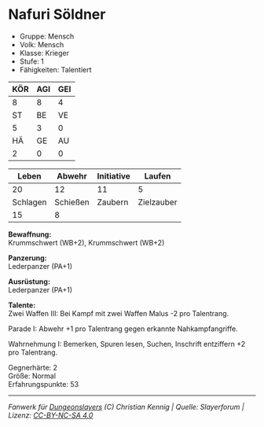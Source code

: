 # Nafuri Söldner  
- Gruppe: Mensch  
- Volk: Mensch  
- Klasse: Krieger  
- Stufe: 1  
- Fähigkeiten: Talentiert  


| KÖR | AGI | GEI |  
| --- | --- | --- |  
| 8   | 8   | 4   |
| ST  | BE  | VE  |  
| 5   | 3   | 0   |
| HÄ  | GE  | AU  |  
| 2   | 0   | 0   |


| Leben    | Abwehr   | Initiative | Laufen     |
| -------- | -------- | ---------- | ---------- |
| 20       | 12       | 11         | 5          |
| Schlagen | Schießen | Zaubern    | Zielzauber |
| 15       | 8        |            |            |

**Bewaffnung:**  
Krummschwert (WB+2), Krummschwert (WB+2)

**Panzerung:**  
Lederpanzer (PA+1)

**Ausrüstung:**  
Lederpanzer (PA+1)

**Talente:**  
Zwei Waffen III: Bei Kampf mit zwei Waffen Malus -2 pro Talentrang. 

Parade I: Abwehr +1 pro Talentrang gegen erkannte Nahkampfangriffe. 

Wahrnehmung I: Bemerken, Spuren lesen, Suchen, Inschrift entziffern +2 pro Talentrang. 


Gegnerhärte: 2  
Größe: Normal  
Erfahrungspunkte: 53  



___
*Fanwerk für [Dungeonslayers](https://www.dungeonslayers.net/) (C) Christian Kennig | Quelle: Slayerforum | Lizenz: [CC-BY-NC-SA 4.0](https://creativecommons.org/licenses/by-nc-sa/4.0/deed.de)*